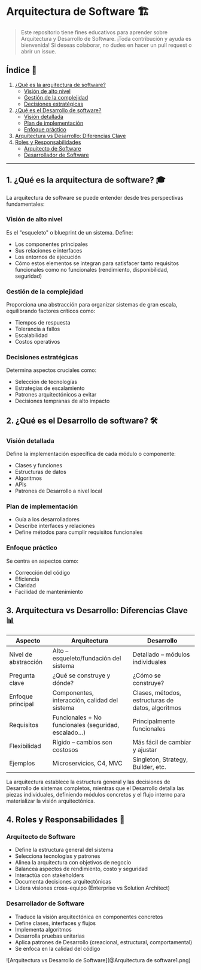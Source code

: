 # Arquitectura de Software 🏗️

> Este repositorio tiene fines educativos para aprender sobre Arquitectura y Desarrollo de Software. ¡Toda contribución y ayuda es bienvenida! Si deseas colaborar, no dudes en hacer un pull request o abrir un issue.

## Índice 📑

1. [¿Qué es la arquitectura de software?](#1-qué-es-la-arquitectura-de-software-)
   - [Visión de alto nivel](#visión-de-alto-nivel)
   - [Gestión de la complejidad](#gestión-de-la-complejidad)
   - [Decisiones estratégicas](#decisiones-estratégicas)
2. [¿Qué es el Desarrollo de software?](#2-qué-es-el-desarrollo-de-software-)
   - [Visión detallada](#visión-detallada)
   - [Plan de implementación](#plan-de-implementación)
   - [Enfoque práctico](#enfoque-práctico)
3. [Arquitectura vs Desarrollo: Diferencias Clave](#3-arquitectura-vs-desarrollo-diferencias-clave-)
4. [Roles y Responsabilidades](#4-roles-y-responsabilidades-)
   - [Arquitecto de Software](#arquitecto-de-software)
   - [Desarrollador de Software](#desarrollador-de-software)

---

## 1. ¿Qué es la arquitectura de software? 🎓

La arquitectura de software se puede entender desde tres perspectivas fundamentales:

### Visión de alto nivel
Es el "esqueleto" o blueprint de un sistema. Define:
- Los componentes principales
- Sus relaciones e interfaces
- Los entornos de ejecución
- Cómo estos elementos se integran para satisfacer tanto requisitos funcionales como no funcionales (rendimiento, disponibilidad, seguridad)

### Gestión de la complejidad
Proporciona una abstracción para organizar sistemas de gran escala, equilibrando factores críticos como:
- Tiempos de respuesta
- Tolerancia a fallos
- Escalabilidad
- Costos operativos

### Decisiones estratégicas
Determina aspectos cruciales como:
- Selección de tecnologías
- Estrategias de escalamiento
- Patrones arquitectónicos a evitar
- Decisiones tempranas de alto impacto

## 2. ¿Qué es el Desarrollo de software? 🛠️

### Visión detallada
Define la implementación específica de cada módulo o componente:
- Clases y funciones
- Estructuras de datos
- Algoritmos
- APIs
- Patrones de Desarrollo a nivel local

### Plan de implementación
- Guía a los desarrolladores
- Describe interfaces y relaciones
- Define métodos para cumplir requisitos funcionales

### Enfoque práctico
Se centra en aspectos como:
- Corrección del código
- Eficiencia
- Claridad
- Facilidad de mantenimiento

## 3. Arquitectura vs Desarrollo: Diferencias Clave 📊

| Aspecto              | Arquitectura                                        | Desarrollo 
|----------------------|-----------------------------------------------------|--------------------------------------------------
| Nivel de abstracción | Alto – esqueleto/fundación del sistema              | Detallado – módulos individuales 
| Pregunta clave       | ¿Qué se construye y dónde?                          | ¿Cómo se construye? 
| Enfoque principal    | Componentes, interacción, calidad del sistema       | Clases, métodos, estructuras de datos, algoritmos 
| Requisitos           | Funcionales + No funcionales (seguridad, escalado…) | Principalmente funcionales 
| Flexibilidad         | Rígido – cambios son costosos                       | Más fácil de cambiar y ajustar 
| Ejemplos             | Microservicios, C4, MVC                             | Singleton, Strategy, Builder, etc. 

La arquitectura establece la estructura general y las decisiones de Desarrollo de sistemas completos, mientras que el Desarrollo detalla las piezas individuales, definiendo módulos concretos y el flujo interno para materializar la visión arquitectónica.

## 4. Roles y Responsabilidades 👤

### Arquitecto de Software
- Define la estructura general del sistema
- Selecciona tecnologías y patrones
- Alinea la arquitectura con objetivos de negocio
- Balancea aspectos de rendimiento, costo y seguridad
- Interactúa con stakeholders
- Documenta decisiones arquitectónicas
- Lidera visiones cross-equipo (Enterprise vs Solution Architect)

### Desarrollador de Software
- Traduce la visión arquitectónica en componentes concretos
- Define clases, interfaces y flujos
- Implementa algoritmos
- Desarrolla pruebas unitarias
- Aplica patrones de Desarrollo (creacional, estructural, comportamental)
- Se enfoca en la calidad del código

![Arquitectura vs Desarrollo de Software](@Arquitectura de software1.png)
